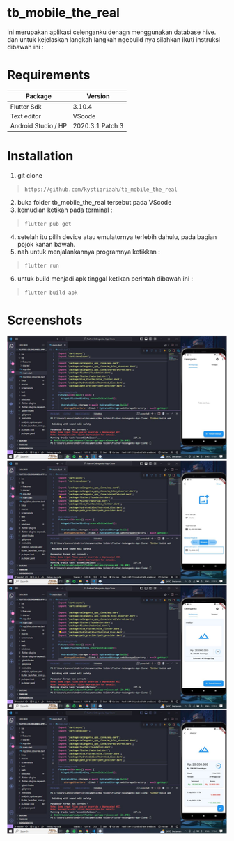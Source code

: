 # tb_mobile_the_real
ini merupakan aplikasi celenganku denagn menggunakan database hive. dan untuk kejelaskan langkah langkah ngebuild nya silahkan ikuti instruksi dibawah ini :

# Requirements
| Package | Version |
| ------ | ------ |
| Flutter Sdk | 3.10.4 |
| Text editor | VScode |
| Android Studio / HP | 2020.3.1 Patch 3 |

# Installation
1. git clone 
> `https://github.com/kystiqriaah/tb_mobile_the_real`
2. buka folder tb_mobile_the_real tersebut pada VScode
3. kemudian ketikan pada terminal :
> `flutter pub get`
4. setelah itu pilih device atau emulatornya terlebih dahulu, pada bagian pojok kanan bawah.
5. nah untuk menjalankannya programnya ketikkan :
> `flutter run`
6. untuk build menjadi apk tinggal ketikan perintah dibawah ini :
> `flutter build apk`

# Screenshots
![Alt text](<2023-07-03 at 17.52.51.jpg>)
![Alt text](<2023-07-03 at 17.53.40.jpg>)
![Alt text](<2023-07-03 at 17.53.51.jpg>)
![Alt text](<2023-07-03 at 17.54.49.jpg>)